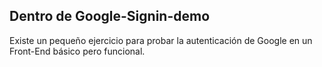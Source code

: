 
## Dentro de Google-Signin-demo
Existe un pequeño ejercicio para probar la autenticación de Google en un Front-End básico pero funcional.